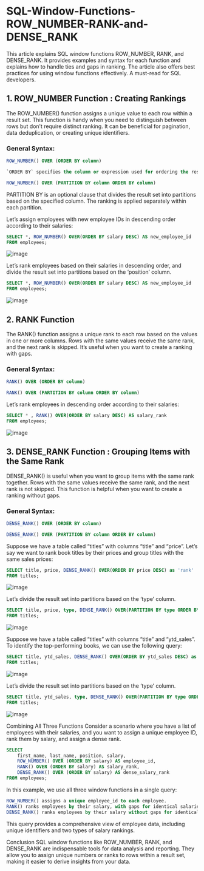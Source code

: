 # SQL-Window-Functions-ROW_NUMBER-RANK-and-DENSE_RANK
This article explains SQL window functions ROW_NUMBER, RANK, and DENSE_RANK. It provides examples and syntax for each function and explains how to handle ties and gaps in ranking. The article also offers best practices for using window functions effectively. A must-read for SQL developers.

## 1. ROW_NUMBER Function : Creating Rankings
The ROW_NUMBER() function assigns a unique value to each row within a result set. This function is handy when you need to distinguish between rows but don’t require distinct ranking. It can be beneficial for pagination, data deduplication, or creating unique identifiers.

### General Syntax:

```sql
ROW_NUMBER() OVER (ORDER BY column)
```
```sql
`ORDER BY` specifies the column or expression used for ordering the result set.
```
```sql
ROW_NUMBER() OVER (PARTITION BY column ORDER BY column)
```
PARTITION BY is an optional clause that divides the result set into partitions based on the specified column. The ranking is applied separately within each partition.

Let’s assign employees with new employee IDs in descending order according to their salaries:


```sql
SELECT *, ROW_NUMBER() OVER(ORDER BY salary DESC) AS new_employee_id
FROM employees;
```
![image](https://github.com/Hagar-zakaria/SQL-Window-Functions-ROW_NUMBER-RANK-and-DENSE_RANK/assets/93611934/06ddcbd9-469a-4040-86f9-50f0d52eba35)

Let’s rank employees based on their salaries in descending order, and divide the result set into partitions based on the ‘position’ column.

```sql
SELECT *, ROW_NUMBER() OVER(ORDER BY salary DESC) AS new_employee_id
FROM employees;
```
![image](https://github.com/Hagar-zakaria/SQL-Window-Functions-ROW_NUMBER-RANK-and-DENSE_RANK/assets/93611934/e5e46b97-af80-4d96-91df-430c56dd1ba1)

## 2. RANK Function
The RANK() function assigns a unique rank to each row based on the values in one or more columns. Rows with the same values receive the same rank, and the next rank is skipped. It’s useful when you want to create a ranking with gaps.

### General Syntax:

```sql
RANK() OVER (ORDER BY column)
```

```sql
RANK() OVER (PARTITION BY column ORDER BY column)
```
Let’s rank employees in descending order according to their salaries:

```sql
SELECT * , RANK() OVER(ORDER BY salary DESC) AS salary_rank
FROM employees;
```
![image](https://github.com/Hagar-zakaria/SQL-Window-Functions-ROW_NUMBER-RANK-and-DENSE_RANK/assets/93611934/11981535-a3e9-4fc0-890f-c17423692da2)

## 3. DENSE_RANK Function : Grouping Items with the Same Rank
DENSE_RANK() is useful when you want to group items with the same rank together. Rows with the same values receive the same rank, and the next rank is not skipped. This function is helpful when you want to create a ranking without gaps.

### General Syntax:

```sql
DENSE_RANK() OVER (ORDER BY column)
```
```sql
DENSE_RANK() OVER (PARTITION BY column ORDER BY column)
```
Suppose we have a table called “titles” with columns “title” and “price”.
Let’s say we want to rank book titles by their prices and group titles with the same sales prices:

```sql
SELECT title, price, DENSE_RANK() OVER(ORDER BY price DESC) as 'rank'
FROM titles;
```
![image](https://github.com/Hagar-zakaria/SQL-Window-Functions-ROW_NUMBER-RANK-and-DENSE_RANK/assets/93611934/14ac7d31-a722-4dbb-a658-5eb1497eec1c)

Let’s divide the result set into partitions based on the ‘type’ column.

```sql
SELECT title, price, type, DENSE_RANK() OVER(PARTITION BY type ORDER BY price DESC) as 'rank'
FROM titles;
```
![image](https://github.com/Hagar-zakaria/SQL-Window-Functions-ROW_NUMBER-RANK-and-DENSE_RANK/assets/93611934/687de12b-9849-456f-bd94-5347cc8b79da)

Suppose we have a table called “titles” with columns “title” and “ytd_sales”. To identify the top-performing books, we can use the following query:

```sql
SELECT title, ytd_sales, DENSE_RANK() OVER(ORDER BY ytd_sales DESC) as 'rank'
FROM titles;
```
![image](https://github.com/Hagar-zakaria/SQL-Window-Functions-ROW_NUMBER-RANK-and-DENSE_RANK/assets/93611934/9fd3305e-eee7-497a-8d1b-5b629c541610)

Let’s divide the result set into partitions based on the ‘type’ column.

```sql
SELECT title, ytd_sales, type, DENSE_RANK() OVER(PARTITION BY type ORDER BY ytd_sales DESC) as 'rank'
FROM titles;
```
![image](https://github.com/Hagar-zakaria/SQL-Window-Functions-ROW_NUMBER-RANK-and-DENSE_RANK/assets/93611934/9e8b951f-3746-43d0-993a-5641bf8c243d)

Combining All Three Functions
Consider a scenario where you have a list of employees with their salaries, and you want to assign a unique employee ID, rank them by salary, and assign a dense rank.
```sql
SELECT 
    first_name, last_name, position, salary,
    ROW_NUMBER() OVER (ORDER BY salary) AS employee_id,
    RANK() OVER (ORDER BY salary) AS salary_rank,
    DENSE_RANK() OVER (ORDER BY salary) AS dense_salary_rank
FROM employees;
```
In this example, we use all three window functions in a single query:

```sql
ROW_NUMBER() assigns a unique employee_id to each employee.
RANK() ranks employees by their salary, with gaps for identical salaries.
DENSE_RANK() ranks employees by their salary without gaps for identical salaries.
```
This query provides a comprehensive view of employee data, including unique identifiers and two types of salary rankings.

Conclusion
SQL window functions like ROW_NUMBER, RANK, and DENSE_RANK are indispensable tools for data analysis and reporting. They allow you to assign unique numbers or ranks to rows within a result set, making it easier to derive insights from your data.
